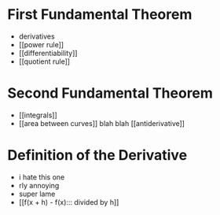 # First Fundamental Theorem

- derivatives
- [[power rule]]
- [[differentiability]]
- [[quotient rule]]

# Second Fundamental Theorem

- [[integrals]]
- [[area between curves]] blah blah [[antiderivative]]

# Definition of the Derivative

- i hate this one
- rly annoying
- super lame
- [[f(x + h) - f(x)::: divided by h]]